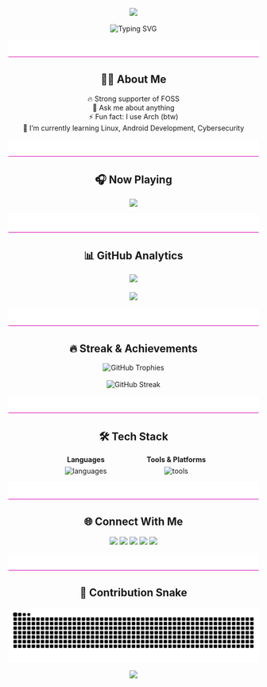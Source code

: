 <p align="center">
  <img src="https://capsule-render.vercel.app/api?type=waving&height=180&color=ff6e96&text=Hi%20👋,%20I'm%20%20Abdul%20Rahman&section=header&fontAlign=50&fontAlignY=35&animation=fadeIn&fontSize=40&fontColor=ffffff" />
</p>

<p align="center">
  <img src="https://readme-typing-svg.herokuapp.com?font=Fira+Code&weight=600&size=24&duration=3000&pause=1000&color=ff6e96&center=true&vCenter=true&width=550&lines=Programmer;Game+Developer;Open+Source+Contributor" alt="Typing SVG" />
</p>

<p align="center">
  <img src="./assets/divider.png" width="100%" height="35px" />
</p>

<h2 align="center">🧑‍💻 About Me</h2>
<p align="center">
  🔥 Strong supporter of FOSS <br>
  💬 Ask me about anything <br>
  ⚡ Fun fact: I use Arch (btw) <br>
  🌱 I’m currently learning Linux, Android Development, Cybersecurity <br>
</p>

<p align="center">
  <img src="./assets/divider.png" width="100%" height="35px" />
</p>

<h2 align="center">🎧 Now Playing</h2>
<p align="center">
  <a href="https://spotify-github-profile.kittinanx.com/api/view?uid=31tzp3f57vy267c6agyoby2nez3a&redirect=true">
    <img src="https://spotify-github-profile.kittinanx.com/api/view?uid=31tzp3f57vy267c6agyoby2nez3a&cover_image=true&theme=novatorem&show_offline=false&background_color=transparent&interchange=true&bar_color=8e2de2&bar_color_cover=true" />
  </a>
</p>

<p align="center">
  <img src="./assets/divider.png" width="100%" height="35px" />
</p>

<h2 align="center">📊 GitHub Analytics</h2>
<div align="center">
  <img src="https://github-readme-stats.vercel.app/api/top-langs?username=0xabdiiii&layout=compact&langs_count=6&theme=dracula&hide_border=false" height="180" />
</div>
<br>
<div align="center">
  <img src="https://github-readme-stats.vercel.app/api?username=0xabdiiii&show_icons=true&count_private=true&theme=dracula&hide_border=false&rank_icon=github" height="180" />
</div>

<p align="center">
  <img src="./assets/divider.png" width="100%" height="35px" />
</p>

<h2 align="center">🔥 Streak & Achievements</h2>
<div align="center">
  <img src="https://github-profile-trophy.vercel.app/?username=0xabdiiii&theme=dracula&margin-w=15&margin-h=15&column=3&title=Commit,Followers,Repositories,Stars,PullRequest,Issues" alt="GitHub Trophies" />
</div>
<br>
<div align="center">
  <img src="https://streak-stats.demolab.com?user=0xabdiiii&theme=dracula&hide_border=false&border_radius=5" height="170" alt="GitHub Streak" />
</div>

<p align="center">
  <img src="./assets/divider.png" width="100%" height="35px" />
</p>

<h2 align="center">🛠️ Tech Stack</h2>
<div align="center">
  <div style="display:flex; justify-content:center; gap:2rem; align-items:center; flex-wrap:wrap; margin-top:8px;">
    <div style="text-align:center; min-width:140px;">
      <div style="font-weight:700; margin-bottom:6px;">Languages</div>
      <img src="https://skillicons.dev/icons?i=py,c,cs,cpp,java,kotlin" height="40" alt="languages" />
    </div>
    <div style="text-align:center; min-width:160px;">
      <div style="font-weight:700; margin-bottom:6px;">Tools &amp; Platforms</div>
      <img src="https://skillicons.dev/icons?i=linux,vim,bash,unity,vscode,windows" height="40" alt="tools" />
    </div>
  </div>
</div>

<p align="center">
  <img src="./assets/divider.png" width="100%" height="35px" />
</p>

<h2 align="center">🌐 Connect With Me</h2>
<div align="center">
  <a href="https://facebook.com/0xAbdi"><img src="https://img.shields.io/badge/Facebook-1877F2?style=for-the-badge&logo=facebook&logoColor=white" /></a>
  <a href="https://instagram.com/the_abdi.s"><img src="https://img.shields.io/badge/Instagram-E4405F?style=for-the-badge&logo=instagram&logoColor=white" /></a>
  <a href="https://wa.me/923042963790"><img src="https://img.shields.io/badge/WhatsApp-25D366?style=for-the-badge&logo=whatsapp&logoColor=white" /></a>
  <a href="https://linkedin.com/in/abdul-rahman-soomro"><img src="https://img.shields.io/badge/LinkedIn-0A66C2?style=for-the-badge&logo=linkedin&logoColor=white" /></a>
  <a href="mailto:abdulrahmansoomro7@gmail.com"><img src="https://img.shields.io/badge/Gmail-D14836?style=for-the-badge&logo=gmail&logoColor=white" /></a>
</div>

<p align="center">
  <img src="./assets/divider.png" width="100%" height="35px" />
</p>

<h2 align="center">🐍 Contribution Snake</h2>
<p align="center">
  <img src="https://raw.githubusercontent.com/0xAbdiiii/0xAbdiiii/output/github-contribution-grid-snake.svg" alt="Contribution Snake Animation" />
</p>

<p align="center">
  <img src="https://capsule-render.vercel.app/api?type=waving&height=120&color=ff6e96&section=footer" />
</p>
